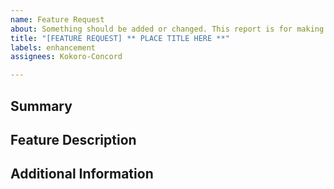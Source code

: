 ```yaml
---
name: Feature Request
about: Something should be added or changed. This report is for making suggestions or requests for new changes or additions.
title: "[FEATURE REQUEST] ** PLACE TITLE HERE **"
labels: enhancement
assignees: Kokoro-Concord

---
```


<!--- Please provide a brief but meaningful summary of the feature in the Title above -->

## Summary
<!--- Please give a brief summary about the new feature and why you think it is necessary -->

## Feature Description
<!--- Explain in as much detail as possible about the feature and how you think it should be implemented -->

## Additional Information
<!--- If you are able to, please provide additional resources to supplement your new feature to include artwork, screenshots, etc. -->

